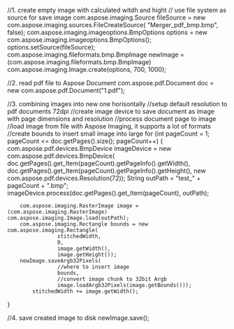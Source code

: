 
//1. create empty image with calculated witdh and hight
// use file system as source for save image
com.aspose.imaging.Source fileSource = new com.aspose.imaging.sources.FileCreateSource( "Merger_pdf_bmp.bmp", false);
com.aspose.imaging.imageoptions.BmpOptions options = new com.aspose.imaging.imageoptions.BmpOptions();
options.setSource(fileSource);
com.aspose.imaging.fileformats.bmp.BmpImage newImage = (com.aspose.imaging.fileformats.bmp.BmpImage) com.aspose.imaging.Image.create(options, 700, 1000);

//2. read pdf file to Aspose Document
com.aspose.pdf.Document doc = new com.aspose.pdf.Document("1.pdf");

//3. combining images into new one horisontally
//setup default resolution to pdf documents 72dpi
//create image device to save document as image with page dimensions and resolution
//process document page to image
//load image from file with Aspose Imaging, it supports a lot of formats
//create bounds to insert small image into large
for (int pageCount = 1; pageCount <= doc.getPages().size(); pageCount++) {
    com.aspose.pdf.devices.BmpDevice imageDevice = new com.aspose.pdf.devices.BmpDevice(
        doc.getPages().get_Item(pageCount).getPageInfo().getWidth(),
        doc.getPages().get_Item(pageCount).getPageInfo().getHeight(),
        new com.aspose.pdf.devices.Resolution(72));
        String outPath = "test_" + pageCount + ".bmp";
        imageDevice.process(doc.getPages().get_Item(pageCount), outPath);

        com.aspose.imaging.RasterImage image = (com.aspose.imaging.RasterImage) com.aspose.imaging.Image.load(outPath);
        com.aspose.imaging.Rectangle bounds = new com.aspose.imaging.Rectangle(
                    stitchedWidth,
                    0,
                    image.getWidth(),
                    image.getHeight());
        newImage.saveArgb32Pixels(
                    //where to insert image
                    bounds,
                    //convert image chunk to 32bit Argb
                    image.loadArgb32Pixels(image.getBounds()));
            stitchedWidth += image.getWidth();
        
}

//4. save created image to disk
newImage.save();